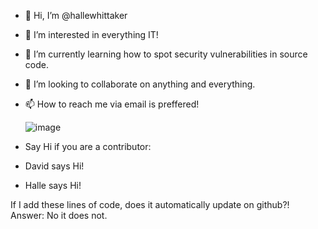 - 👋 Hi, I’m @hallewhittaker
- 👀 I’m interested in everything IT!
- 🌱 I’m currently learning how to spot security vulnerabilities in source code.
- 💞️ I’m looking to collaborate on anything and everything.
- 📫 How to reach me via email is preffered!

     ![image](https://user-images.githubusercontent.com/88335095/127891138-2d1b6094-3c89-4317-b63d-ee3d5564ff5a.png)

- Say Hi if you are a contributor:
- David says Hi!
- Halle says Hi!

If I add these lines of code, does it automatically update on github?!
Answer: No it does not.





<!---
hallewhittaker/hallewhittaker is a ✨ special ✨ repository because its `README.md` (this file) appears on your GitHub profile.
You can click the Preview link to take a look at your changes.
--->
